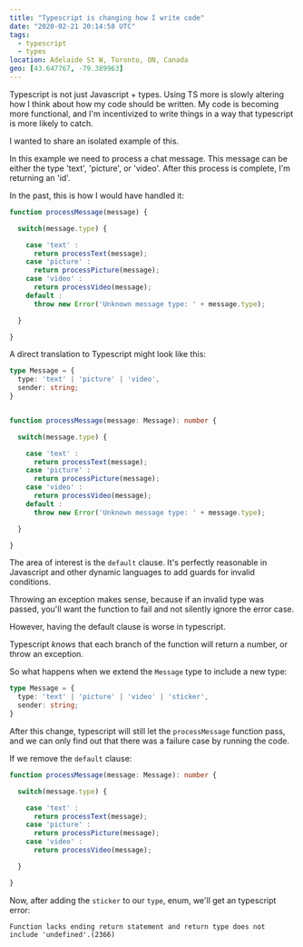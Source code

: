 ```yaml
---
title: "Typescript is changing how I write code"
date: "2020-02-21 20:14:58 UTC"
tags:
  - typescript
  - types
location: Adelaide St W, Toronto, ON, Canada
geo: [43.647767, -79.389963]
---
```



Typescript is not just Javascript + types. Using TS more is slowly altering
how I think about how my code should be written. My code is becoming more
functional, and I'm incentivized to write things in a way that typescript
is more likely to catch.

I wanted to share an isolated example of this.

In this example we need to process a chat message. This message can be either
the type 'text', 'picture', or 'video'. After this process is complete, I'm
returning an 'id'.

In the past, this is how I would have handled it:

```javascript
function processMessage(message) {

  switch(message.type) {

    case 'text' :
      return processText(message); 
    case 'picture' :
      return processPicture(message);
    case 'video' :
      return processVideo(message);
    default :
      throw new Error('Unknown message type: ' + message.type);

  }

}
```

A direct translation to Typescript might look like this:


```typescript
type Message = {
  type: 'text' | 'picture' | 'video',
  sender: string;
}


function processMessage(message: Message): number {

  switch(message.type) {

    case 'text' :
      return processText(message); 
    case 'picture' :
      return processPicture(message);
    case 'video' :
      return processVideo(message);
    default :
      throw new Error('Unknown message type: ' + message.type);

  }

}
```

The area of interest is the `default` clause. It's perfectly reasonable in
Javascript and other dynamic languages to add guards for invalid conditions.

Throwing an exception makes sense, because if an invalid type was passed,
you'll want the function to fail and not silently ignore the error case.

However, having the default clause is worse in typescript.

Typescript *knows* that each branch of the function will return a number, or
throw an exception.

So what happens when we extend the `Message` type to include a new type:

```typescript
type Message = {
  type: 'text' | 'picture' | 'video' | 'sticker',
  sender: string;
}
```

After this change, typescript will still let the `processMessage` function
pass, and we can only find out that there was a failure case by running the
code.

If we remove the `default` clause:

```typescript
function processMessage(message: Message): number {

  switch(message.type) {

    case 'text' :
      return processText(message); 
    case 'picture' :
      return processPicture(message);
    case 'video' :
      return processVideo(message);

  }

}
```

Now, after adding the `sticker` to our `type`, enum, we'll get an typescript
error:

```
Function lacks ending return statement and return type does not include 'undefined'.(2366)
```


